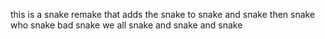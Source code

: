 this is a snake remake that adds the snake to snake and snake then snake who snake bad snake we all snake and snake and snake
